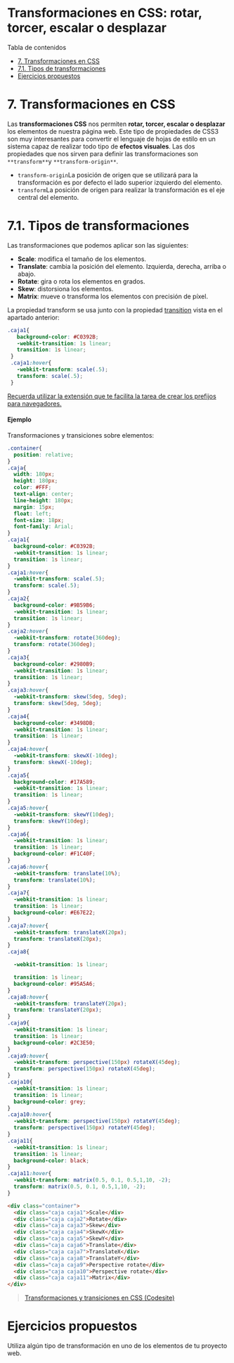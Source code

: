# **Transformaciones en CSS: rotar, torcer, escalar o desplazar**

Tabla de contenidos

-   [7. Transformaciones en CSS](#Transformaciones-en-CSS)
-   [7.1. Tipos de transformaciones](#71-Tipos-de-transformaciones)
-   [Ejercicios propuestos](#Ejercicios-propuestos)

# 7. Transformaciones en CSS

Las **transformaciones CSS** nos permiten **rotar, torcer, escalar o desplazar** los elementos de nuestra página web. Este tipo de propiedades de CSS3 son muy interesantes para convertir el lenguaje de hojas de estilo en un sistema capaz de realizar todo tipo de **efectos visuales**. Las dos propiedades que nos sirven para definir las transformaciones son `**transform**`y `**transform-origin**`.

-   `transform-origin`La posición de origen que se utilizará para la transformación es por defecto el lado superior izquierdo del elemento.
-   `transform`La posición de origen para realizar la transformación es el eje central del elemento.

# 7.1. Tipos de transformaciones

Las transformaciones que podemos aplicar son las siguientes:

-   **Scale**: modifica el tamaño de los elementos.
-   **Translate**: cambia la posición del elemento. Izquierda, derecha, arriba o abajo.
-   **Rotate**: gira o rota los elementos en grados.
-   **Skew**: distorsiona los elementos.
-   **Matrix**: mueve o transforma los elementos con precisión de píxel.

La propiedad transform se usa junto con la propiedad [transition](https://github.com/Sergio-Rey-Personal/DIW/blob/master/UD04_CSS3_Avanzado_y_Preprocesadores_CSS3/UD04_05_TransicionesCSS.md) vista en el apartado anterior:

```css
.caja1{
   background-color: #C0392B;
   -webkit-transition: 1s linear;
   transition: 1s linear;
 }
 .caja1:hover{
   -webkit-transform: scale(.5);
   transform: scale(.5);
 }

```
[Recuerda utilizar la extensión que te facilita la tarea de crear los prefijos para navegadores.](https://github.com/Sergio-Rey-Personal/DIW/blob/master/UD03_Disenyo_y_maquetacion_web_con_HTML5_y_CSS3/UD03_31_PrefijosNavegadoresCSS.md)

#### Ejemplo

Transformaciones y transiciones sobre elementos:

```css
.container{
  position: relative;
}
.caja{
  width: 180px;
  height: 180px;
  color: #FFF;
  text-align: center;
  line-height: 180px;
  margin: 15px;
  float: left;
  font-size: 18px;
  font-family: Arial;
}
.caja1{
  background-color: #C0392B;
  -webkit-transition: 1s linear;
  transition: 1s linear;
}
.caja1:hover{
  -webkit-transform: scale(.5);
  transform: scale(.5);
}
.caja2{
  background-color: #9B59B6;
  -webkit-transition: 1s linear;
  transition: 1s linear;
}
.caja2:hover{
  -webkit-transform: rotate(360deg);
  transform: rotate(360deg);
}
.caja3{
  background-color: #2980B9;
  -webkit-transition: 1s linear;
  transition: 1s linear;
}
.caja3:hover{
  -webkit-transform: skew(5deg, 5deg);
  transform: skew(5deg, 5deg);
}
.caja4{
  background-color: #3498DB;
  -webkit-transition: 1s linear;
  transition: 1s linear;
}
.caja4:hover{
  -webkit-transform: skewX(-10deg);
  transform: skewX(-10deg);
}
.caja5{
  background-color: #17A589;
  -webkit-transition: 1s linear;
  transition: 1s linear;
}
.caja5:hover{
  -webkit-transform: skewY(10deg);
  transform: skewY(10deg);
}
.caja6{
  -webkit-transition: 1s linear;
  transition: 1s linear;
  background-color: #F1C40F;
}
.caja6:hover{
  -webkit-transform: translate(10%);
  transform: translate(10%);
}
.caja7{
  -webkit-transition: 1s linear;
  transition: 1s linear;
  background-color: #E67E22;
}
.caja7:hover{
  -webkit-transform: translateX(20px);
  transform: translateX(20px);
}
.caja8{

  -webkit-transition: 1s linear;

  transition: 1s linear;
  background-color: #95A5A6;
}
.caja8:hover{
  -webkit-transform: translateY(20px);
  transform: translateY(20px);
}
.caja9{
  -webkit-transition: 1s linear;
  transition: 1s linear;
  background-color: #2C3E50;
}
.caja9:hover{
  -webkit-transform: perspective(150px) rotateX(45deg);
  transform: perspective(150px) rotateX(45deg);
}
.caja10{
  -webkit-transition: 1s linear;
  transition: 1s linear;
  background-color: grey;
}
.caja10:hover{
  -webkit-transform: perspective(150px) rotateY(45deg);
  transform: perspective(150px) rotateY(45deg);
}
.caja11{
  -webkit-transition: 1s linear;
  transition: 1s linear;
  background-color: black;
}
.caja11:hover{
  -webkit-transform: matrix(0.5, 0.1, 0.5,1,10, -2);
  transform: matrix(0.5, 0.1, 0.5,1,10, -2);
}
```

```html
<div class="container">
  <div class="caja caja1">Scale</div>
  <div class="caja caja2">Rotate</div>
  <div class="caja caja3">Skew</div>
  <div class="caja caja4">SkewX</div>
  <div class="caja caja5">SkewY</div>
  <div class="caja caja6">Translate</div>
  <div class="caja caja7">TranslateX</div>
  <div class="caja caja8">TranslateY</div>
  <div class="caja caja9">Perspective rotate</div>
  <div class="caja caja10">Perspective rotate</div>
  <div class="caja caja11">Matrix</div>
</div>
```

> [Transformaciones y transiciones en CSS (Codesite)](https://codepen.io/sergio-rey-personal/pen/rNxwqKR)

# Ejercicios propuestos

Utiliza algún tipo de transformación en uno de los elementos de tu proyecto web.